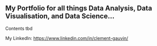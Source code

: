 ## My Portfolio for all things Data Analysis, Data Visualisation, and Data Science...

Contents tbd 

My LinkedIn: https://www.linkedin.com/in/clement-gauvin/
